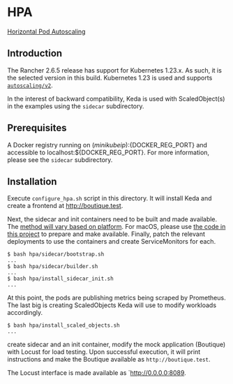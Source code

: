 # HPA

[Horizontal Pod Autoscaling](https://kubernetes.io/docs/tasks/run-application/horizontal-pod-autoscale/)

## Introduction

The Rancher 2.6.5 release has support for Kubernetes 1.23.x. As
such, it is the selected version in this build. Kubernetes 1.23 is used and
supports [`autoscaling/v2`](https://kubernetes.io/docs/tasks/run-application/horizontal-pod-autoscale-walkthrough/).

In the interest of backward compatibility, Keda is used with ScaledObject(s)
in the examples using the `sidecar` subdirectory.

## Prerequisites

A Docker registry running on $(minikube ip):${DOCKER_REG_PORT} and accessible
to localhost:${DOCKER_REG_PORT}. For more information, please see the `sidecar`
subdirectory.

## Installation

Execute `configure_hpa.sh` script in this directory. It will install Keda and
create a frontend at http://boutique.test.

Next, the sidecar and init containers need to be built and made available. The
[method will vary based on platform](https://minikube.sigs.k8s.io/docs/handbook/pushing/). For macOS, please use [the code in
this project](./sidecar/bootstrap.sh) to prepare and make available.
Finally, patch the relevant deployments to use the containers and create
ServiceMonitors for each.

```
$ bash hpa/sidecar/bootstrap.sh
...
$ bash hpa/sidecar/builder.sh
...
$ bash hpa/install_sidecar_init.sh
...
```

At this point, the pods are publishing metrics being scraped by Prometheus.
The last big is creating ScaledObjects Keda will use to modify workloads
accordingly.

```
$ bash hpa/install_scaled_objects.sh
...
```

create sidecar and an init container, modify the mock application (Boutique)
with Locust for load testing. Upon successful execution, it will print
instructions and make the Boutique available as `http://boutique.test`.

The Locust interface is made available as `http://0.0.0.0:8089.